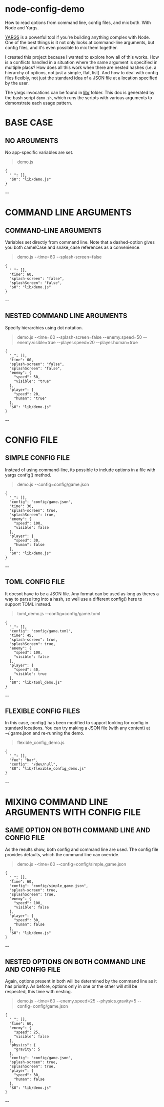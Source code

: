 # node-config-demo
How to read options from command line, config files, and mix both. With Node and Yargs.

[YARGS](https://github.com/yargs/yargs) is a powerful tool if you're building anything complex with Node. One of the best things is it not only looks at command-line arguments, but config files, and it's even possible to mix them together.

I created this project because I wanted to explore how all of this works. How is a conflicts handled in a situation where the same argument is specified in multiple placs? How does all this work when there are nested hashes (i.e. a hierarchy of options, not just a simple, flat, list). And how to deal with config files flexibly, not just the standard idea of a JSON file at a location specified by the user.

The yargs invocations can be found in [lib/](lib/) folder. This doc is generated by the bash script `demo.sh`, which runs the scripts with various arguments to demonstrate each usage pattern.
# BASE CASE
## NO ARGUMENTS
No app-specific variables are set.

> demo.js 

```
{
  "_": [],
  "$0": "lib/demo.js"
}
```

--
# COMMAND LINE ARGUMENTS
## COMMAND-LINE ARGUMENTS
Variables set directly from command line. Note that a dashed-option gives you both camelCase and snake_case references as a convenience.

> demo.js --time=60 --splash-screen=false

```
{
  "_": [],
  "time": 60,
  "splash-screen": "false",
  "splashScreen": "false",
  "$0": "lib/demo.js"
}
```

--
## NESTED COMMAND LINE ARGUMENTS
Specify hierarchies using dot notation.

> demo.js --time=60 --splash-screen=false --enemy.speed=50 --enemy.visible=true --player.speed=20 --player.human=true

```
{
  "_": [],
  "time": 60,
  "splash-screen": "false",
  "splashScreen": "false",
  "enemy": {
    "speed": 50,
    "visible": "true"
  },
  "player": {
    "speed": 20,
    "human": "true"
  },
  "$0": "lib/demo.js"
}
```

--
# CONFIG FILE
## SIMPLE CONFIG FILE
Instead of using command-line, its possible to include options in a file with yargs config() method.

> demo.js --config=config/game.json

```
{
  "_": [],
  "config": "config/game.json",
  "time": 30,
  "splash-screen": true,
  "splashScreen": true,
  "enemy": {
    "speed": 100,
    "visible": false
  },
  "player": {
    "speed": 30,
    "human": false
  },
  "$0": "lib/demo.js"
}
```

--
## TOML CONFIG FILE
It doesnt have to be a JSON file. Any format can be used as long as theres a way to parse itng into a hash, so well use a different config() here to support TOML instead.

> toml_demo.js --config=config/game.toml

```
{
  "_": [],
  "config": "config/game.toml",
  "time": 45,
  "splash-screen": true,
  "splashScreen": true,
  "enemy": {
    "speed": 100,
    "visible": false
  },
  "player": {
    "speed": 40,
    "visible": true
  },
  "$0": "lib/toml_demo.js"
}
```

--
## FLEXIBLE CONFIG FILES
In this case, config() has been modified to support looking for config in standard locations. You can try making a JSON file (with any content) at ~/.game.json and re-running the demo.

> flexible_config_demo.js 

```
{
  "_": [],
  "foo": "bar",
  "config": "/dev/null",
  "$0": "lib/flexible_config_demo.js"
}
```

--
# MIXING COMMAND LINE ARGUMENTS WITH CONFIG FILE
## SAME OPTION ON BOTH COMMAND LINE AND CONFIG FILE
As the results show, both config and command line are used. The config file provides defaults, which the command line can override.

> demo.js --time=60 --config=config/simple_game.json

```
{
  "_": [],
  "time": 60,
  "config": "config/simple_game.json",
  "splash-screen": true,
  "splashScreen": true,
  "enemy": {
    "speed": 100,
    "visible": false
  },
  "player": {
    "speed": 30,
    "human": false
  },
  "$0": "lib/demo.js"
}
```

--
## NESTED OPTIONS ON BOTH COMMAND LINE AND CONFIG FILE
Again, options present in both will be determined by the command line as it has priority. As before, options only in one or the other will still be respected, this time with nesting.

> demo.js --time=60 --enemy.speed=25 --physics.gravity=5 --config=config/game.json

```
{
  "_": [],
  "time": 60,
  "enemy": {
    "speed": 25,
    "visible": false
  },
  "physics": {
    "gravity": 5
  },
  "config": "config/game.json",
  "splash-screen": true,
  "splashScreen": true,
  "player": {
    "speed": 30,
    "human": false
  },
  "$0": "lib/demo.js"
}
```

--
